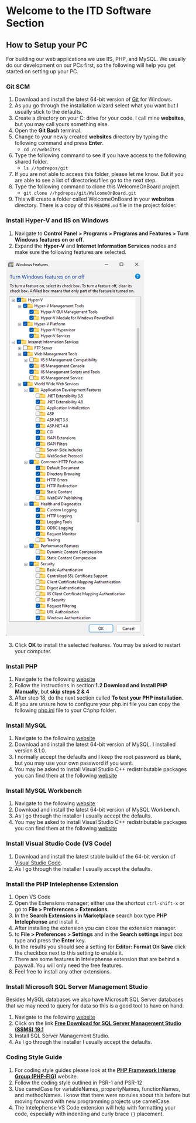 # Welcome to the ITD Software Section

## How to Setup your PC
For building our web applications we use IIS, PHP, and MySQL. We usually do our development on our PCs first, so the following will help you get started on setting up your PC.
### Git SCM
1. Download and install the latest 64-bit version of <a href="https://git-scm.com">Git</a> for Windows.
2. As you go through the installation wizard select what you want but I usually stick to the defaults.
3. Create a directory on your C: drive for your code. I call mine **websites**, but you may call yours something else.
4. Open the **Git Bash** terminal.
5. Change to your newly created **websites** directory by typing the following command and press **Enter**.
   - `cd /c/websites`
6. Type the following command to see if you have access to the following shared folder.
   - `ls //hpdrepos/git`
7. If you are not able to access this folder, please let me know. But if you are able to see a list of directories/files go to the next step.
8. Type the following command to clone this WelcomeOnBoard project.
   - `git clone //hpdrepos/git/WelcomeOnBoard.git`
9. This will create a folder called WelcomeOnBoard in your **websites** directory. There is a copy of this `README.md` file in the project folder.

### Install Hyper-V and IIS on Windows
1. Navigate to **Control Panel > Programs > Programs and Features > Turn Windows features on or off**.
2. Expand the **Hyper-V** and **Internet Information Services** nodes and make sure the following features are selected.

![alt text](assets/images/HyperVAndIISFeatures.png)

3. Click **OK** to install the selected features.  You may be asked to restart your computer.

### Install PHP
1. Navigate to the following [website](https://learn.microsoft.com/en-us/iis/application-frameworks/scenario-build-a-php-website-on-iis/configuring-step-1-install-iis-and-php)
2. Follow the instructions in section **1.2 Download and Install PHP Manually**, but **skip steps 2 & 4**
3. After step 18, do the next section called **To test your PHP installation**.
4. If you are unsure how to configure your php.ini file you can copy the following [php.ini](assets/files/php.ini) file to your C:\php folder.

### Install MySQL
1. Navigate to the following [website](https://dev.mysql.com/downloads/mysql/)
2. Download and install the latest 64-bit version of MySQL. I installed version 8.1.0.
3. I normally accept the defaults and I keep the root password as blank, but you may use your own password if you want.
4. You may be asked to install Visual Studio C++ redistributable packages you can find them at the following [website](https://learn.microsoft.com/en-us/cpp/windows/latest-supported-vc-redist?view=msvc-170)

### Install MySQL Workbench
1. Navigate to the following [website](https://dev.mysql.com/downloads/workbench/)
2. Download and install the latest 64-bit version of MySQL Workbench.
3. As I go through the installer I usually accept the defaults.
4. You may be asked to install Visual Studio C++ redistributable packages you can find them at the following [website](https://learn.microsoft.com/en-us/cpp/windows/latest-supported-vc-redist?view=msvc-170)

### Install Visual Studio Code (VS Code)
1. Download and install the latest stable build of the 64-bit version of [Visual Studio Code](https://code.visualstudio.com).
2. As I go through the installer I usually accept the defaults.

### Install the PHP Intelephense Extension
1. Open VS Code
2. Open the Extensions manager; either use the shortcut `ctrl-shift-x` or go to **File > Preferences > Extensions**.
3. In the **Search Extensions in Marketplace** search box type **PHP Intelephense** and install it.
4. After installing the extension you can close the extension manager.
5. to **File > Preferences > Settings** and in the **Search settings** input box type and press the **Enter** key.
6. In the results you should see a setting for **Editor: Format On Save** click the checkbox next to this setting to enable it.
7. There are some features in Intelephense extension that are behind a paywall. You will only need the free features. 
8. Feel free to install any other extensions.

### Install Microsoft SQL Server Management Studio
Besides MySQL databases we also have Microsoft SQL Server databases that we may need to query for data so this is a good tool to have on hand.
1. Navigate to the following [website](https://learn.microsoft.com/en-us/sql/ssms/download-sql-server-management-studio-ssms?view=sql-server-ver16)
2. Click on the link **[Free Download for SQL Server Management Studio (SSMS) 19.1](https://aka.ms/ssmsfullsetup)**
3. Install SQL Server Management Studio.
4. As I go through the installer I usually accept the defaults.

### Coding Style Guide
1. For coding style guides please look at the **[PHP Framework Interop Group (PHP-FIG)](https://www.php-fig.org/)** website. 
2. Follow the coding style outlined in PSR-1 and PSR-12
3. Use camelCase for variableNames, propertyNames, functionNames, and methodNames. I know that there were no rules about this before but moving forward with new programming projects use camelCase.
4. The Intelephense VS Code extension will help with formatting your code, especially with indenting and curly brace `{}` placement.

